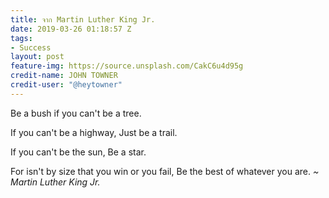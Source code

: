 ```yaml
---
title: จาก Martin Luther King Jr.
date: 2019-03-26 01:18:57 Z
tags:
- Success
layout: post
feature-img: https://source.unsplash.com/CakC6u4d95g
credit-name: JOHN TOWNER
credit-user: "@heytowner"
---
```


Be a bush if you can't be a tree.

If you can't be a highway, Just be a trail.

If you can't be the sun, Be a star.

For isn't by size that you win or you fail, Be the best of whatever you are. *~ Martin Luther King Jr.*
